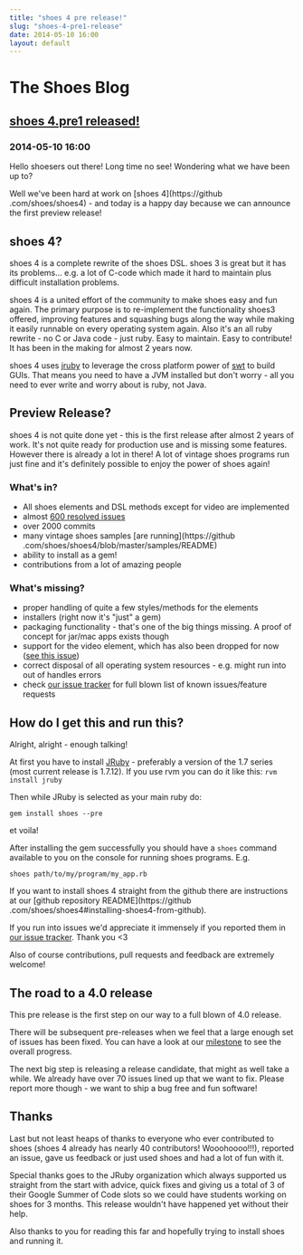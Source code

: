 ```yaml
---
title: "shoes 4 pre release!"
slug: "shoes-4-pre1-release"
date: 2014-05-10 16:00
layout: default
---
```


<div class='hero-unit'>
  <h1>The Shoes Blog</h1>
</div>
<h2><a href="{{ post.url }}">shoes 4.pre1 released!</a></h2>
<h3>2014-05-10 16:00</h3>

Hello shoesers out there! Long time no see! Wondering what we have been up to?

Well we've been hard at work on [shoes 4](https://github
.com/shoes/shoes4) - and today is a happy day because we can announce the
first preview release!

## shoes 4?

shoes 4 is a complete rewrite of the shoes DSL. shoes 3 is great but it has its
 problems... e.g. a lot of C-code which made it hard to maintain plus
 difficult installation problems.

shoes 4 is a united effort of the community to make shoes easy and fun again.
 The primary purpose is to re-implement the functionality shoes3 offered,
 improving features and squashing bugs along the way while making it easily
 runnable on every operating system again.
Also it's an all ruby rewrite - no C or Java code - just ruby. Easy to
maintain. Easy to contribute! It has been in the making for almost 2 years now.

shoes 4 uses [jruby](http://jruby.org/) to leverage the cross platform power of
[swt](http://www.eclipse.org/swt/) to build GUIs. That means you need to have a
JVM installed but don't worry - all you need to ever write and worry about
is ruby, not Java.

## Preview Release?

shoes 4 is not quite done yet - this is the first release after almost 2 years
 of work. It's not quite ready for production use and is missing some
 features. However there is already a lot in there! A lot of vintage shoes
  programs run just fine and it's definitely possible to enjoy the power of
  shoes again!

### What's in?

* All shoes elements and DSL methods except for video are implemented
* almost [600 resolved issues](https://github.com/shoes/shoes4/issues?state=closed)
* over 2000 commits
* many vintage shoes samples [are running](https://github
.com/shoes/shoes4/blob/master/samples/README)
* ability to install as a gem!
* contributions from a lot of amazing people

### What's missing?

* proper handling of quite a few styles/methods for the elements
* installers (right now it's "just" a gem)
* packaging functionality - that's one of the big things missing. A proof of
concept for jar/mac apps exists though
* support for the video element, which has also been dropped for now ([see this issue](https://github.com/shoes/shoes4/issues/113))
* correct disposal of all operating system resources - e.g. might run into
out of handles errors
* check [our issue tracker](https://github.com/shoes/shoes4/issues) for full
blown list of known issues/feature requests

## How do I get this and run this?

Alright, alright - enough talking!

At first you have to install [JRuby](http://jruby.org/) - preferably a
version of the 1.7 series (most current release is 1.7.12). If you use rvm
you can do it like this: `rvm install jruby`

Then while JRuby is selected as your main ruby do:

    gem install shoes --pre

et voila!

After installing the gem successfully you should have a `shoes` command
available to you on the console for running shoes programs. E.g.

    shoes path/to/my/program/my_app.rb

If you want to install shoes 4 straight from the github there are
instructions at our [github repository README](https://github
.com/shoes/shoes4#installing-shoes4-from-github).

If you run into issues we'd appreciate it immensely if you reported them in
[our issue tracker](https://github.com/shoes/shoes4/issues). Thank you <3

Also of course contributions, pull requests and feedback are extremely welcome!

## The road to a 4.0 release

This pre release is the first step on our way to a full blown of 4.0
release.

There will be subsequent pre-releases when we feel that a large enough set of
issues has been fixed. You can have a look at our [milestone](https://github.com/shoes/shoes4/issues/milestones) to see the overall progress.

The next big step is releasing a release candidate, that might as well take a
 while. We already have over 70 issues lined up that we want to fix. Please
 report more though - we want to ship a bug free and fun software!

## Thanks

Last but not least heaps of thanks to everyone who ever contributed to shoes
(shoes 4 already has nearly 40 contributors! Wooohoooo!!!), reported an issue,
gave us feedback or just used shoes and had a lot of fun with it.

Special thanks goes to the JRuby organization which always supported us
straight from the start with advice, quick fixes and giving us a total of 3
of their Google Summer of Code slots so we could have students working on
shoes for 3 months. This release wouldn't have happened yet without their help.

 Also thanks to you for reading this far and hopefully trying to install
 shoes and running it.